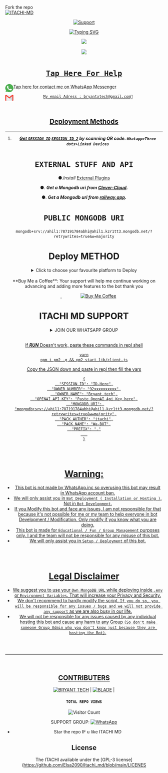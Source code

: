  Fork the repo
    <br>
<a href="https://github.com/Elsa2090/Itachi-md/fork"><img title="ITACHI-MD" src="https://img.shields.io/badge/FORK ITACHI_MD-h?color=black&style=for-the-badge&logo=stackshare"></a>
</p>
<p align="center">
  <a href="https://chat.whatsapp.com/ESB8e9HAS2wGlwBvzGYnLx">
    <img alt=Support height="250" src="https://telegra.ph/file/b05a3fafb2f5751e39c97.png"> 
    </p>
      <div align="center">
<a href="https://git.io/typing-svg"><img src="https://readme-typing-svg.demolab.com?font=Impact&size=48&pause=100&color=0000000&center=true&width=910&height=100&lines=THIS+IS+ITACHI-MD ;MULTI+DEVICE+WHATSAPP+BOT;CREATED+BY+BRYANT+TECH;PUBLIC+RELESED+DATE;2023/08/21;." alt="Typing SVG" /></a>
  </p>
  <p align="center"> 
  <a href="https://github.com/Elsa2090/Itachi_md">
    <img src="https://img.shields.io/github/stars/Elsa2090/Itachi_md?style=social">

 <p align="center">
  <a href="https://github.com/Elsa2090/Itachi_md">
    <img src="https://img.shields.io/github/forks/Elsa2090/Itachi_md?label=Fork&style=social">
  
  # ```Tap Here For Help```  
  
  <p align="left">
  <a href="https://wa.me/233530729233?text=Hello%20Bryant~tech%20...%20I%20need%20some%20help%20in%20itachi%20md">
    <img align="left" alt="SIEGRIN | Whastapp" width="26px" src="https://raw.githubusercontent.com/PikaBotz/My_Personal_Space/main/Images/AnyaBot_pics/Anya_v2/Whatsapp.svg" />
  Tap here for contact me on WhatsApp Messenger 
  </p>
  <p align="center">
  <a href="My email: bryantxtech@gmail.com">
    <img align="left" alt="SIEGRIN | Gmail" width="26px" src="https://raw.githubusercontent.com/PikaBotz/My_Personal_Space/main/Images/AnyaBot_pics/Anya_v2/Gmail.svg" />
  
    My email Adress : bryantxtech@gmail.com
     
  <div><br>
</p>

## Deployment Methods
---
1. ***Get [`SESSION ID`](https://bryant-tech-bot-6caf875ac89b.herokuapp.com) [`SESSION ID 2`](https://bryant-tech-bot-6caf875ac89b.herokuapp.com) by scanning QR code. `Whatapp>Three dots>Linked Devices`***
   
# ```EXTERNAL STUFF AND API```

●.*Install* [External Plugins](https://github.com/SamPandey001/Secktor-Plugins)

●.  ***Get a Mongodb uri from [Clever-Cloud](https://api.clever-cloud.com/v2/session/login).***

●.  ***Get a Mongodb uri from [railway.app](https://railway.app).***

# ```PUBLIC MONGODB URI```
```
mongodb+srv://ahil1:787191784abhi@ahil1.kzr1tt3.mongodb.net/?retrywrites=true&w=majority
```

 # Deploy METHOD
 
 <details close>
<summary>Click to choose your favourite platform to Deploy</summary>
 
<br><br>   
   
<h4 align="center"> Deploy on Repl.it
</h4>

<p align="center" >
    <a href="https://repl.it/github/Elsa2090/Itachi_md">
    <img src="https://dashboard.heroku.com/new?template=https://github.com/Elsa2090/Itachi_md" width="170px" alt="Deploy on Heroku" >
    </a>
</p>

<p align="center" >
    <br>
    __________________________
    <br>
</p>

<br>
      
<h4 align="center"> Deploy on Koyeb
</h4>
      
<p align="center">
    <a href="https://app.koyeb.com/apps/deploy?type=git&repository=github.com/Elsa2090/Itachi-md&branch=main&env[SESSION_ID]&env[OWNER_NUMBER]=8801853262586&env[MONGODB_URI]&&env[OWNER_NAME]=SLASHER&env[KOYEB_API]&env[PREFIX]=.&env[ALIVE_IMG]=https://telegra.ph/file/1da92586c209009d5131d.jpg&env[global_url]=instagram.com&env[FAKE_COUNTRY_CODE]=92&env[READ_MESSAGE]=false&env[DISABLE_PM]=false&env[WORKTYPE]=public&env[THEME]=GOJO&env[PACK_INFO]=ITACHI-MD;BY-BRYANTTECH&name=ITACHI-MD&env[KOYEB_NAME]=ITACHI-MD&env[ANTILINK_VALUES]=chat.whatsapp.com&env[PORT]=8000)">
    <img src="https://www.koyeb.com/static/images/deploy/button.svg" alt="Deploy on Koyeb" width="155px">
    </a>
   
</p>


<p align="center" >
    <br>
    __________________________
    <br>
</p>


<br>
 
<h4 align="center"> Deploy on Heroku
</h4>

</p>

<p align="center" >
    <a href="https://heroku.com/deploy?template=https://github.com/Elsa2090/Itachi_md">
    <img src="https://www.herokucdn.com/deploy/button.png" width="160px" alt="Deploy on Heroku" >
    </a>

</p>
    



</details>

<br>
**Buy Me a Coffee**: Your support will help me continue working on advancing and adding more features to the bot thank you

&nbsp;&nbsp;&nbsp;&nbsp;&nbsp;&nbsp;&nbsp;<a href="https://www.buymeacoffee.com/Elsa2090">
  <img src="https://i.ibb.co/KNnhcvX/bmc-button.png" alt="Buy Me Coffee" height="40" width="150" style="margin-left: 60px;">
</a>


 # ITACHI MD SUPPORT
 
 <details close>
<summary> JOIN OUR WHATSAPP GROUP
  </summary>
 
<br><br>   

<p align="center"> 
 
  <a aria-label="Join our chats" href="https://chat.whatsapp.com/ESB8e9HAS2wGlwBvzGYnLx" target="_blank">
   
<img alt="whatsapp" src="https://img.shields.io/badge/Join Group-25D366?style=for-the-badge&logo=whatsapp&logoColor=white" />

  <a aria-label="Join our chats" href="https://chat.whatsapp.com/ESB8e9HAS2wGlwBvzGYnLx" target="_blank">
   
<img alt="whatsapp" src="https://img.shields.io/badge/Join Group-25D366?style=for-the-badge&logo=whatsapp&logoColor=white" />

  </a>
  
***<p align="center"> Support us by subscribing our channel </p>***
 
   <p align="left">  
  <a href="https://youtube.com/@BryantXtech">
    



</details>

<br>




If ***RUN*** Doesn't work, paste these commands in repl shell

```
yarn
npm i pm2 -g && pm2 start lib/client.js
```
Copy the JSON down and paste in repl then fill the vars

```
{
  "SESSION_ID": "ID-Here",
  "OWNER_NUMBER": "92xxxxxxxxxx",
  "OWNER_NAME": "Bryant tech",
  "OPENAI_API_KEY": "Paste OpenAI Api Key here",
  "MONGODB_URI": "mongodb+srv://ahil1:787191784abhi@ahil1.kzr1tt3.mongodb.net/?retrywrites=true&w=majority",
  "PACK_AUTHER": "itachi",
  "PACK_NAME": "Wa-BOT",
  "PREFIX": "."
   
}
```

<br><br>

# Warning:
    
- This bot is not made by WhatsApp.inc so overusing this bot may result in WhatsApp account ban.
- We will only assist you in `Bot Deployment ( Installation or Hosting )`. Not in `Bot Development`.
- If you Modify this bot and face any issues, I am not responsible for that because it's not possible for me or my team to help everyone in bot Development / Modification. Only modify if you know what you are doing.
- This bot is made for `Educational / Fun / Group Management` purposes only. I and the team will not be responsible for any misuse of this bot.
- We will only assist you in `Setup / Deployment` of this bot.

<br><br>

# Legal Disclaimer

- We suggest you to use your `Own MongoDB URL` while deploying inside `.env` or `Environment Variables`. That will increase your Privacy and Security.
- We don't recommend to hardly modify the script. `If you do so, you will be responsible for any issues / bugs and we will not provide any support` as we are also busy in our life.
- We will not be responsible for any issues caused by any individual hosting this bot and cause any harm to any Group `(So don't make someone Group Admin who you don't know just because they are hosting the Bot)`.

<br><br>

---
<br>

<h2 align="center">CONTRIBUTERS
</h2>

[![BRYANT TECH](https://github.com/Elsa2090.png?size=200)](https://github.com/ELSA2090) | 
 [![BLADE](https://github.com/Bladeh4x.png?size=200)](https://github.com/Bladeh4x) |
 
  </div>

#### ```TOTAL REPO VIEWS```

![Visitor Count](https://alextv.glitch.me/ITACHI-MD/count.svg)

SUPPORT GROUP: <a href="https://whatsapp.com/channel/0029VacpEdXIt5rqKLB9nC1L"><img alt="WhatsApp" src="https://camo.githubusercontent.com/2157131829ac512183ee8f8b6c6f803688a4cc66a2e686602844e80478401a7c/68747470733a2f2f696d672e736869656c64732e696f2f62616467652f4a6f696e2047726f75702d3235443336363f7374796c653d666f722d7468652d6261646765266c6f676f3d7768617473617070266c6f676f436f6c6f723d7768697465"/></a>

- Star the repo IF u like ITACHI MD

## License

The ITACHI available under the [GPL-3 license](https://github.com/Elsa2090/Itachi_md/blob/main/LICENES 

